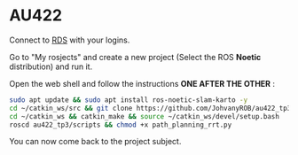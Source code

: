 # AU422

Connect to [RDS](https://app.theconstructsim.com/#/) with your logins.

Go to "My rosjects" and create a new project (Select the ROS **Noetic** distribution) and run it.



Open the web shell and follow the instructions **ONE AFTER THE OTHER** :

```bash
sudo apt update && sudo apt install ros-noetic-slam-karto -y
cd ~/catkin_ws/src && git clone https://github.com/JohvanyROB/au422_tp3_IPSA.git
cd ~/catkin_ws && catkin_make && source ~/catkin_ws/devel/setup.bash
roscd au422_tp3/scripts && chmod +x path_planning_rrt.py
```



You can now come back to the project subject.
